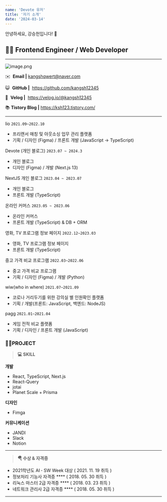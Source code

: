 ```yaml
---
name: 'Devote 유저'
title: '자기 소개'
date: '2024-03-14'
---
```


안녕하세요, 강승헌입니다! 👋


## 🧑‍💻 **Frontend Engineer / Web Developer**
---

![image.png](https://firebasestorage.googleapis.com/v0/b/devote-2cce5.appspot.com/o/images%2F56c59b4f-50eb-43fb-8ea9-73aab024a54c.png?alt=media&token=007c99d0-84e2-467c-869f-f68835cfe5c5)

✉️  **Email              |**     [kangshqwert@naver.com](mailto:kangshqwert@naver.com)

😺  **GitHub           |**     https://github.com/kangsh12345

📗  **Velog              |**     https://velog.io/@kangsh12345

📚 **Tistory Blog   |**     https://ksh123.tistory.com/

---


lio
`2021.09~2022.10`

- 프리랜서 매칭 및 아웃소싱 업무 관리 플랫폼
- 기획 / 디자인 (Figma) / 프론트 개발 (JavaScript → TypeScript)

Devote (개인 블로그)
`2023.07 ~ 2024.3` 

- 개인 블로그
- 디자인 (Figma) / 개발 (Next.js 13)

NextJS 개인 블로그
`2023.04 ~ 2023.07`  

- 개인 블로그
- 프론트 개발 (TypeScript)

온라인 커머스
`2023.05 ~ 2023.06`

- 온라인 커머스
- 프론트 개발 (TypeScript) & DB + ORM

영화, TV 프로그램  정보 페이지 
`2022.12~2023.03`

- 영화, TV 프로그램 정보 페이지
- 프론트 개발 (TypeScript)

중고 가격 비교 프로그램
`2022.03~2022.06`

- 중고 가격 비교 프로그램
- 기획 / 디자인 (Figma) / 개발 (Python)

wiw(who in where)
`2021.07~2021.09`

- 코로나 거리두기를 위한 강의실 별 인원확인 플랫폼
- 기획 / 개발(프론트: JavaScript, 백엔드: NodeJS)

pagg
`2021.01~2021.04`

- 게임 전적 비교 플랫폼
- 기획 / 디자인 / 프론트 개발 (JavaScript)

### **👨‍🎓PROJECT**

> **💻 SKILL**
> 

**개발**

- React, TypeScript, Next.js
- React-Query
- jotai
- Planet Scale + Prisma

**디자인**

- Fimga

**커뮤니케이션**

- JANDI
- Slack
- Notion

---

> **🪂 수상 & 자격증**
> 
- 2021학년도 AI **·** SW Week 대상                                                                             ( 2021. 11. 19 취득 )
- 정보처리 기능사 자격증                                                                                     ****          ( 2018. 05. 30 취득 )
- 리눅스 마스터 2급 자격증                                                                               ****              ( 2018. 03. 23 취득 )
- 네트워크 관리사 2급 자격증                                                                                         **** ( 2018. 05. 30 취득 )

---